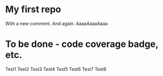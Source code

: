 My first repo
=====
With a new comment.
And again.
AaaaAaaaAaaa
# To be done - code coverage badge, etc.
Test1
Test2
Test3
Test4
Test5
Test6
Test7
Test8
